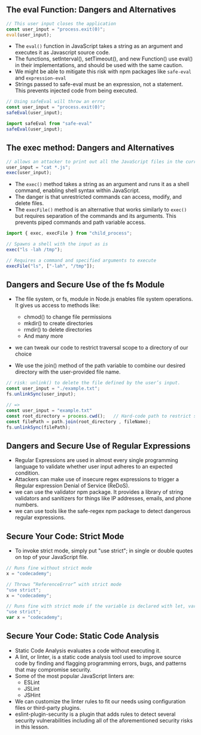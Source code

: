 ## The eval Function: Dangers and Alternatives
```js
// This user input closes the application
const user_input = "process.exit(0)";
eval(user_input);
```
- The `eval()` function in JavaScript takes a string as an argument and executes it as Javascript source code.
- The functions, setInterval(), setTimeout(), and new Function() use eval() in their implementations, and should be used with the same caution.
- We might be able to mitigate this risk with npm packages like `safe-eval` and `expression-eval`
- Strings passed to safe-eval must be an expression, not a statement. This prevents injected code from being executed.

```js
// Using safeEval will throw an error
const user_input = "process.exit(0)";
safeEval(user_input);
```
```js
import safeEval from "safe-eval"
safeEval(user_input);
```

## The exec method: Dangers and Alternatives
```js
// allows an attacker to print out all the JavaScript files in the current directory.
user_input = "cat *.js";
exec(user_input);
```
- The `exec()` method takes a string as an argument and runs it as a shell command, enabling shell syntax within JavaScript.
- The danger is that unrestricted commands can access, modify, and delete files.
- The `execFile()` method is an alternative that works similarly to `exec()` but requires separation of the commands and its arguments. This prevents piped commands and path variable access.

```js
import { exec, execFile } from "child_process";

// Spawns a shell with the input as is
exec("ls -lah /tmp");

// Requires a command and specified arguments to execute
execFile("ls", ["-lah", "/tmp"]);
```

## Dangers and Secure Use of the fs Module
- The file system, or fs, module in Node.js enables file system operations. It gives us access to methods like:
  - chmod() to change file permissions
  - mkdir() to create directories
  - rmdir() to delete directories
  - And many more

- we can tweak our code to restrict traversal scope to a directory of our choice
- We use the join() method of the path variable to combine our desired directory with the user-provided file name. 
```js
// risk: unlink() to delete the file defined by the user’s input.
const user_input = "./example.txt";
fs.unlinkSync(user_input);

// =>
const user_input = "example.txt"
const root_directory = process.cwd();   // Hard-code path to restrict scope
const filePath = path.join(root_directory , fileName);
fs.unlinkSync(filePath);
```

## Dangers and Secure Use of Regular Expressions
- Regular Expressions are used in almost every single programming language to validate whether user input adheres to an expected condition.
- Attackers can make use of insecure regex expressions to trigger a Regular expression Denial of Service (ReDoS).
- we can use the validator npm package. It provides a library of string validators and sanitizers for things like IP addresses, emails, and phone numbers.
- we can use tools like the safe-regex npm package to detect dangerous regular expressions.

## Secure Your Code: Strict Mode
- To invoke strict mode, simply put "use strict"; in single or double quotes on top of your JavaScript file.

```js
// Runs fine without strict mode
x = "codecademy";

// Throws “ReferenceError” with strict mode
"use strict";
x = "codecademy";

// Runs fine with strict mode if the variable is declared with let, var, or const
"use strict";
var x = "codecademy";
```

## Secure Your Code: Static Code Analysis
- Static Code Analysis evaluates a code without executing it.
- A lint, or linter, is a static code analysis tool used to improve source code by finding and flagging programming errors, bugs, and patterns that may compromise security.
- Some of the most popular JavaScript linters are:
  - ESLint
  - JSLint
  - JSHint
- We can customize the linter rules to fit our needs using configuration files or third-party plugins.
- eslint-plugin-security is a plugin that adds rules to detect several security vulnerabilities including all of the aforementioned security risks in this lesson.
